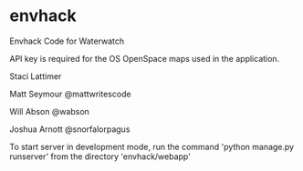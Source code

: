 envhack
=======

Envhack Code for Waterwatch

API key is required for the OS OpenSpace maps used in the application.

Staci Lattimer

Matt Seymour
@mattwritescode

Will Abson
@wabson

Joshua Arnott
@snorfalorpagus


To start server in development mode, run the command 
'python manage.py runserver'
from the directory 'envhack/webapp'
 
